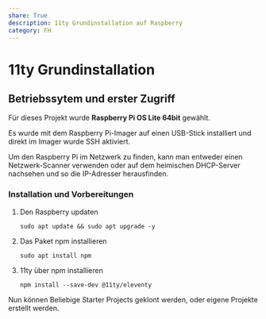 ```yaml
---
share: True
description: 11ty Grundinstallation auf Raspberry
category: FH
---
```

# 11ty Grundinstallation

## Betriebssytem und erster Zugriff
Für dieses Projekt wurde **Raspberry Pi OS Lite 64bit** gewählt.

Es wurde mit dem Raspberry Pi-Imager auf einen USB-Stick installiert und direkt im Imager wurde SSH aktiviert.

Um den Raspberry Pi im Netzwerk zu finden, kann man entweder einen Netzwerk-Scanner verwenden oder auf dem heimischen DHCP-Server nachsehen und so die IP-Adresser herausfinden.

### Installation und Vorbereitungen
1. Den Raspberry updaten
	```
	sudo apt update && sudo apt upgrade -y
	```

2. Das Paket npm installieren   
	```
	sudo apt install npm
	```

3. 11ty über npm installieren   
   ```
   npm install --save-dev @11ty/eleventy
   ```

Nun können Beliebige Starter Projects geklont werden, oder eigene Projekte erstellt werden.